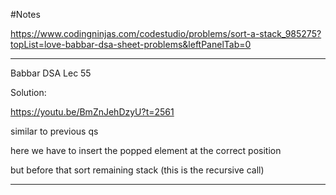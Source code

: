 #Notes

https://www.codingninjas.com/codestudio/problems/sort-a-stack_985275?topList=love-babbar-dsa-sheet-problems&leftPanelTab=0

---

Babbar DSA Lec 55

Solution:

https://youtu.be/BmZnJehDzyU?t=2561

similar to previous qs

here we have to insert the popped element at the correct
position

but before that sort remaining stack (this is the recursive call)

---
